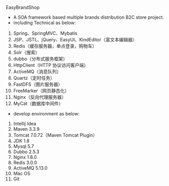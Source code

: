 EasyBrandShop 
- A SOA framework based multiple brands distribution B2C store project.
- including Technical as below:
1.	Spring、SpringMVC、Mybatis
2.	JSP、JSTL、jQuery、EasyUI、KindEditor（富文本编辑器）
3.	Redis（缓存服务器，单点登录，购物车）
4.	Solr（搜索）
5.	dubbo（分布式服务框架）
6.	HttpClient（HTTP 协议访问客户端）
7.	ActiveMQ（消息队列）
8.	Quartz（定时任务）
9.	FastDFS（图片服务器）
10.	FreeMarker（网页静态化）
11.	Nginx（反向代理服务器）
12.	MyCat（数据库中间件）
- develop environment as below:
1.	Intellij Idea 
2.	Maven 3.3.9
3.	Tomcat 7.0.72（Maven Tomcat Plugin）
4.	JDK 1.8
5.	Mysql 5.7
6.	Dubbo 2.5.3
7.	Nginx 1.8.0
8.	Redis 3.0.0
9.	ActiveMQ 5.13.0
10.	Mac OS
11.	Git

